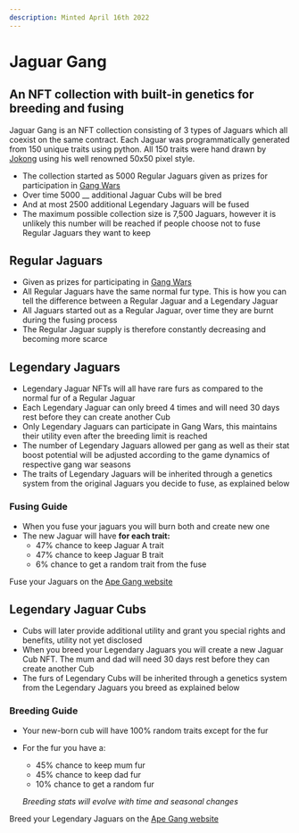 ```yaml
---
description: Minted April 16th 2022
---
```


# Jaguar Gang

## An NFT collection with built-in genetics for breeding and fusing

Jaguar Gang is an NFT collection consisting of 3 types of Jaguars which all coexist on the same contract. Each Jaguar was programmatically generated from 150 unique traits using python. All 150 traits were hand drawn by [Jokong](../about-us/founders.md) using his well renowned 50x50 pixel style.

* The collection started as 5000 Regular Jaguars given as prizes for participation in [Gang Wars](../play-to-earn-games/gang-wars.md)
* Over time 5000 __ additional Jaguar Cubs will be bred
* And at most 2500 additional Legendary Jaguars will be fused
* The maximum possible collection size is 7,500 Jaguars, however it is unlikely this number will be reached if people choose not to fuse Regular Jaguars they want to keep

## Regular Jaguars

* Given as prizes for participating in [Gang Wars](../play-to-earn-games/gang-wars.md)
* All Regular Jaguars have the same normal fur type. This is how you can tell the difference between a Regular Jaguar and a Legendary Jaguar
* All Jaguars started out as a Regular Jaguar, over time they are burnt during the fusing process
* The Regular Jaguar supply is therefore constantly decreasing and becoming more scarce

## Legendary Jaguars <a href="#8c7c" id="8c7c"></a>

* Legendary Jaguar NFTs will all have rare furs as compared to the normal fur of a Regular Jaguar
* Each Legendary Jaguar can only breed 4 times and will need 30 days rest before they can create another Cub
* Only Legendary Jaguars can participate in Gang Wars, this maintains their utility even after the breeding limit is reached
* The number of Legendary Jaguars allowed per gang as well as their stat boost potential will be adjusted according to the game dynamics of respective gang war seasons
* The traits of Legendary Jaguars will be inherited through a genetics system from the original Jaguars you decide to fuse, as explained below

### F**using Guide**

* When you fuse your jaguars you will burn both and create new one
* The new Jaguar will have **for each trait:**
  * 47% chance to keep Jaguar A trait
  * 47% chance to keep Jaguar B trait
  * 6% chance to get a random trait from the fuse

Fuse your Jaguars on the [Ape Gang website](https://apegang.art/utilities)

## Legendary Jaguar Cubs <a href="#372f" id="372f"></a>

* Cubs will later provide additional utility and grant you special rights and benefits, utility not yet disclosed
* When you breed your Legendary Jaguars you will create a new Jaguar Cub NFT. The mum and dad will need 30 days rest before they can create another Cub
* The furs of Legendary Cubs will be inherited through a genetics system from the Legendary Jaguars you breed as explained below

### **Breeding Guide**

* Your new-born cub will have 100% random traits except for the fur
*   For the fur you have a:

    * 45% chance to keep mum fur&#x20;
    * 45% chance to keep dad fur&#x20;
    * 10% chance to get a random fur&#x20;



    _Breeding stats will evolve with time and seasonal changes_

Breed your Legendary Jaguars on the [Ape Gang website](https://apegang.art/utilities)
